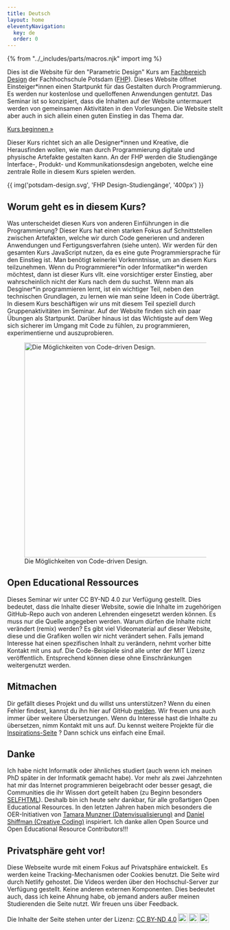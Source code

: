 ```yaml
---
title: Deutsch
layout: home
eleventyNavigation:
  key: de
  order: 0
---
```


{% from "../_includes/parts/macros.njk" import img %}

Dies ist die Website für den "Parametric Design" Kurs am [Fachbereich Design](https://www.fh-potsdam.de/design/) der Fachhochschule Potsdam ([FHP](https://www.fh-potsdam.de/)). Dieses Website öffnet Einsteiger*innen einen Startpunkt für das Gestalten durch Programmierung. Es werden nur kostenlose und quelloffenen Anwendungen gentutzt. Das Seminar ist so konzipiert, dass die Inhalten auf der Website untermauert werden von gemeinsamen Aktivitäten in den Vorlesungen. Die Website stellt aber auch in sich allein einen guten Einstieg in das Thema dar.

<p class="start-button-container">
  <a href="/de/introduction" class="start-button"><span>Kurs beginnen &raquo;</span></a>
</p>

Dieser Kurs richtet sich an alle Designer*innen und Kreative, die Herausfinden wollen, wie man durch Programmierung digitale und physische Artefakte gestalten kann. An der FHP werden die Studiengänge Interface-, Produkt- und Kommunikationsdesign angeboten, welche eine zentrale Rolle in diesem Kurs spielen werden.

{{ img('potsdam-design.svg', 'FHP Design-Studiengänge', '400px') }}

## Worum geht es in diesem Kurs?

Was unterscheidet diesen Kurs von anderen Einführungen in die Programmierung? Dieser Kurs hat einen starken Fokus auf Schnittstellen zwischen Artefakten, welche wir durch Code generieren und anderen Anwendungen und Fertigungsverfahren (siehe unten). Wir werden für den gesamten Kurs JavaScript nutzen, da es eine gute Programmiersprache für den Einstieg ist. Man benötigt keinerlei Vorkenntnisse, um an diesem Kurs teilzunehmen. Wenn du Programmierer\*in oder Informatiker\*in werden möchtest, dann ist dieser Kurs vllt. eine vorsichtiger erster Einstieg, aber wahrscheinlich nicht der Kurs nach dem du suchst. Wenn man als Desginer*in programmieren lernt, ist ein wichtiger Teil, neben den technischen Grundlagen, zu lernen wie man seine Ideen in Code überträgt. In diesem Kurs beschäftigen wir uns mit diesem Teil speziell durch Gruppenaktivitäten im Seminar. Auf der Website finden sich ein paar Übungen als Startpunkt. Darüber hinaus ist das Wichtigste auf dem Weg sich sicherer im Umgang mit Code zu fühlen, zu programmieren, experimentierne und auszuprobieren.

<figure>
    <picture>
      <source srcset="/images/material/interfaces-dark.svg" media="(prefers-color-scheme: dark)">
      <img style="width:500px;" src="/images/material/interfaces.svg" alt="Die Möglichkeiten von Code-driven Design." />
    </picture>
    <figcaption><span>Die Möglichkeiten von Code-driven Design.</span></figcaption>
</figure>

## Open Educational Ressources

Dieses Seminar wir unter CC BY-ND 4.0 zur Verfügung gestellt. Dies bedeutet, dass die Inhalte dieser Website, sowie die Inhalte im zugehörigen GitHub-Repo auch von anderen Lehrenden eingesetzt werden können. Es muss nur die Quelle angegeben werden. Warum dürfen die Inhalte nicht verändert (remix) werden? Es gibt viel Videomaterial auf dieser Website, diese und die Grafiken wollen wir nicht verändert sehen. Falls jemand Interesse hat einen spezifischen Inhalt zu verändern, nehmt vorher bitte Kontakt mit uns auf. Die Code-Beispiele sind alle unter der MIT Lizenz veröffentlich. Entsprechend können diese ohne Einschränkungen weitergenutzt werden.

## Mitmachen

Dir gefällt dieses Projekt und du willst uns unterstützen? Wenn du einen Fehler findest, kannst du ihn hier auf GitHub [melden](https://github.com/FH-Potsdam/teaching-parametric-design/issues). Wir freuen uns auch immer über weitere Übersetzungen. Wenn du Interesse hast die Inhalte zu übersetzen, nimm Kontakt mit uns auf. Du kennst weitere Projekte für die [Inspirations-Seite](inspiration.md) ? Dann schick uns einfach eine Email.

## Danke

Ich habe nicht Informatik oder ähnliches studiert (auch wenn ich meinen PhD später in der Informatik gemacht habe). Vor mehr als zwei Jahrzehnten hat mir das Internet programmieren beigebracht oder besser gesagt, die Communities die ihr Wissen dort geteilt haben (zu Beginn besonders [SELFHTML](https://wiki.selfhtml.org)). Deshalb bin ich heute sehr dankbar, für alle großartigen Open Educational Resources. In den letzten Jahren haben mich besonders die OER-Initiativen von  [Tamara Munzner (Datenvisualisierung)](https://www.cs.ubc.ca/~tmm/) and [Daniel Shiffman (Creative Coding)](https://shiffman.net/) inspiriert. Ich danke allen Open Source und Open Educational Resource Contributors!!!

## Privatsphäre geht vor!

Diese Webseite wurde mit einem Fokus auf Privatsphäre entwickelt. Es werden keine Tracking-Mechanismen oder Cookies benutzt. Die Seite wird durch Netlify gehostet. Die Videos werden über den Hochschul-Server zur Verfügung gestellt. Keine anderen externen Komponenten. Dies bedeutet auch, dass ich keine Ahnung habe, ob jemand anders außer meinen Studierenden die Seite nutzt. Wir freuen uns über Feedback.

<p xmlns:cc="http://creativecommons.org/ns#" >Die Inhalte der Seite stehen unter der Lizenz: <a href="http://creativecommons.org/licenses/by-nd/4.0/?ref=chooser-v1" target="_blank" rel="license noopener noreferrer" style="display:inline-block;">CC BY-ND 4.0<img style="height:22px!important;margin-left:3px;vertical-align:text-bottom;" src="https://mirrors.creativecommons.org/presskit/icons/cc.svg?ref=chooser-v1"><img style="height:22px!important;margin-left:3px;vertical-align:text-bottom;" src="https://mirrors.creativecommons.org/presskit/icons/by.svg?ref=chooser-v1"><img style="height:22px!important;margin-left:3px;vertical-align:text-bottom;" src="https://mirrors.creativecommons.org/presskit/icons/nd.svg?ref=chooser-v1"></a></p>